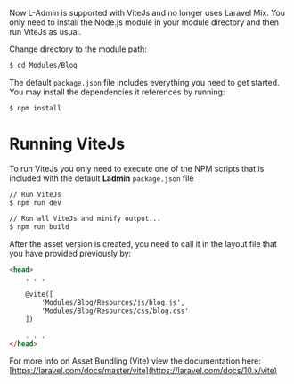 Now L-Admin is supported with ViteJs and no longer uses Laravel Mix. You only need to install the Node.js module in your module directory and then run ViteJs as usual.

Change directory to the module path:

```bash
$ cd Modules/Blog
```

The default `package.json` file includes everything you need to get started. You may install the dependencies it references by running:
```bash
$ npm install
```

# Running ViteJs

To run ViteJs you only need to execute one of the NPM scripts that is included with the default **Ladmin** `package.json` file

```bash
// Run ViteJs
$ npm run dev

// Run all ViteJs and minify output...
$ npm run build
```

After the asset version is created, you need to call it in the layout file that you have provided previously by:
```html
<head>
    . . . 

    @vite([
        'Modules/Blog/Resources/js/blog.js',
        'Modules/Blog/Resources/css/blog.css'
    ])
    
    . . . 
</head>

```

For more info on Asset Bundling (Vite) view the documentation here: [https://laravel.com/docs/master/vite](https://laravel.com/docs/10.x/vite)